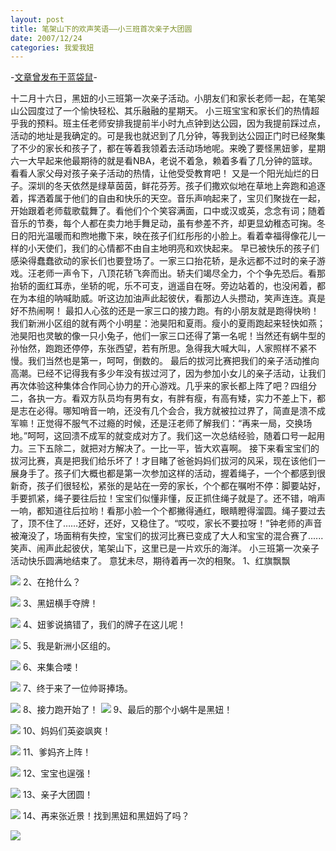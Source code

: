 ```yaml
---
layout: post
title: 笔架山下的欢声笑语——小三班首次亲子大团圆
date: 2007/12/24
categories: 我爱我妞
---
```


-[文章曾发布于蓝袋鼠](http://landaishu.hi2net.com/home/blog_read.asp?id=4175&blogid=46031)-



 十二月十六日，黑妞的小三班第一次亲子活动。小朋友们和家长老师一起，在笔架山公园度过了一个愉快轻松、其乐融融的星期天。
小三班宝宝和家长们的热情超乎我的预料。班主任老师安排我提前半小时九点钟到达公园，因为我提前踩过点，活动的地址是我确定的。可是我也就迟到了几分钟，等我到达公园正门时已经聚集了不少的家长和孩子了，都在等着我领着去活动场地呢。来晚了要怪黑妞爹，星期六一大早起来他最期待的就是看NBA，老说不着急，赖着多看了几分钟的篮球。看看人家父母对孩子亲子活动的热情，让他受受教育吧！
 又是一个阳光灿烂的日子。深圳的冬天依然是绿草茵茵，鲜花芬芳。孩子们撒欢似地在草地上奔跑和追逐着，挥洒着属于他们的自由和快乐的天空。音乐声响起来了，宝贝们聚拢在一起，开始跟着老师载歌载舞了。看他们个个笑容满面，口中或汉或英，念念有词；随着音乐的节奏，每个人都在卖力地手舞足动，虽有参差不齐，却更显幼稚态可掬。冬日的阳光温暖而和煦地撒下来，映在孩子们红彤彤的小脸上。看着幸福得像花儿一样的小天使们，我们的心情都不由自主地明亮和欢快起来。
 早已被快乐的孩子们感染得蠢蠢欲动的家长们也要登场了。一家三口抬花轿，是永远都不过时的亲子游戏。汪老师一声令下，八顶花轿飞奔而出。轿夫们竭尽全力，个个争先恐后。看那抬轿的面红耳赤，坐轿的呢，乐不可支，逍遥自在呀。旁边站着的，也没闲着，都在为本组的呐喊助威。听这边加油声此起彼伏，看那边人头攒动，笑声连连。真是好不热闹啊！
 最扣人心弦的还是一家三口的接力跑。有的小朋友就是跑得快哟！我们新洲小区组的就有两个小明星：池昊阳和夏雨。瘦小的夏雨跑起来轻快如燕； 池昊阳也灵敏的像一只小兔子，他们一家三口还得了第一名呢！当然还有蜗牛型的孙怡然，跑跑还停停，东张西望，若有所思。急得我大喊大叫，人家照样不紧不慢。我们当然也是第一，呵呵，倒数的。
 最后的拔河比赛把我们的亲子活动推向高潮。已经不记得我有多少年没有拔过河了，因为参加小女儿的亲子活动，让我们再次体验这种集体合作同心协力的开心游戏。几乎来的家长都上阵了吧？四组分二，各执一方。看双方队员均有男有女，有胖有瘦，有高有矮，实力不差上下，都是志在必得。哪知哨音一响，还没有几个会合，我方就被拉过界了，简直是溃不成军嘛！正觉得不服气不过瘾的时候，还是汪老师了解我们：“再来一局，交换场地。”呵呵，这回溃不成军的就变成对方了。我们这一次总结经验，随着口号一起用力。三下五除二，就把对方解决了。一比一平，皆大欢喜啊。
 接下来看宝宝们的拔河比赛，真是把我们给乐坏了！才目睹了爸爸妈妈们拔河的风采，现在该他们一展身手了。孩子们大概也都是第一次参加这样的活动，握着绳子，一个个都感到很新奇，孩子们很轻松，紧张的是站在一旁的家长，个个都在嘱咐不停：脚要站好，手要抓紧，绳子要往后拉！宝宝们似懂非懂，反正抓住绳子就是了。还不错，哨声一响，都知道往后拉哟！看那小脸一个个都撇得通红，眼睛瞪得溜圆。绳子要过去了，顶不住了……还好，还好，又稳住了。“哎哎，家长不要拉呀！”钟老师的声音被淹没了，场面稍有失控，宝宝们的拔河比赛已变成了大人和宝宝的混合赛了......笑声、闹声此起彼伏，笔架山下，这里已是一片欢乐的海洋。
 小三班第一次亲子活动快乐圆满地结束了。
 意犹未尽，期待着再一次的相聚。
1、红旗飘飘

![](http://heiniuniu-static.wusisu.com/heiniuniu_uploads/upload2007b/200712243720431.jpg)
2、在抢什么？

![](http://heiniuniu-static.wusisu.com/heiniuniu_uploads/upload2007b/200712243834792.jpg)
3、黑妞横手夺牌！

![](http://heiniuniu-static.wusisu.com/heiniuniu_uploads/upload2007b/200712243951762.jpg)
4、妞爹说搞错了，我们的牌子在这儿呢！

![](http://heiniuniu-static.wusisu.com/heiniuniu_uploads/upload2007b/2007122431044892.jpg)
5、我是新洲小区组的。

![](http://heiniuniu-static.wusisu.com/heiniuniu_uploads/upload2007b/2007122431219358.jpg)
6、来集合喽！

![](http://heiniuniu-static.wusisu.com/heiniuniu_uploads/upload2007b/2007122431341510.jpg)
7、终于来了一位帅哥捧场。

![](http://heiniuniu-static.wusisu.com/heiniuniu_uploads/upload2007b/2007122431529919.jpg)
8、接力跑开始了！
![](http://heiniuniu-static.wusisu.com/heiniuniu_uploads/upload2007b/2007122433020875.jpg)
9、最后的那个小蜗牛是黑妞！

![](http://heiniuniu-static.wusisu.com/heiniuniu_uploads/upload2007b/2007122433219832.jpg)
10、妈妈们英姿飒爽！

![](http://heiniuniu-static.wusisu.com/heiniuniu_uploads/upload2007b/2007122433610994.jpg)
11、爹妈齐上阵！

![](http://heiniuniu-static.wusisu.com/heiniuniu_uploads/upload2007b/2007122434553890.jpg)
12、宝宝也逞强！

![](http://heiniuniu-static.wusisu.com/heiniuniu_uploads/upload2007b/2007122434911937.jpg)
13、亲子大团圆！

![](http://heiniuniu-static.wusisu.com/heiniuniu_uploads/upload2007b/200712243559566.jpg)
14、再来张近景！找到黑妞和黑妞妈了吗？

![](http://heiniuniu-static.wusisu.com/heiniuniu_uploads/upload2007b/2007122435643634.jpg)

